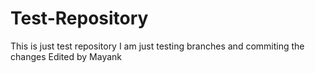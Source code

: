 # Test-Repository
This is just test repository
I am just testing branches and commiting the changes
Edited by Mayank
